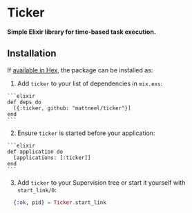 # Ticker

**Simple Elixir library for time-based task execution.**

## Installation

If [available in Hex](https://hex.pm/docs/publish), the package can be installed as:

  1. Add `ticker` to your list of dependencies in `mix.exs`:

    ```elixir
    def deps do
      [{:ticker, github: "mattneel/ticker"}]
    end
    ```

  2. Ensure `ticker` is started before your application:

    ```elixir
    def application do
      [applications: [:ticker]]
    end
    ```
3. Add `ticker` to your Supervision tree or start it yourself with `start_link/0`:
  ```elixir
    {:ok, pid} = Ticker.start_link
  ```
